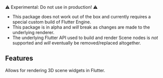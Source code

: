 <!--
This README describes the package. If you publish this package to pub.dev,
this README's contents appear on the landing page for your package.

For information about how to write a good package README, see the guide for
[writing package pages](https://dart.dev/guides/libraries/writing-package-pages).

For general information about developing packages, see the Dart guide for
[creating packages](https://dart.dev/guides/libraries/create-library-packages)
and the Flutter guide for
[developing packages and plugins](https://flutter.dev/developing-packages).
-->

⚠️ Experimental: Do not use in production! ⚠️

* This package does not work out of the box and currently requires a special custom build of Flutter Engine.
* This package is in alpha and _will_ break as changes are made to the underlying renderer.
* The underlying Flutter API used to build and render Scene nodes is _not_ supported and _will_ eventually be removed/replaced altogether.

## Features

Allows for rendering 3D scene widgets in Flutter.
